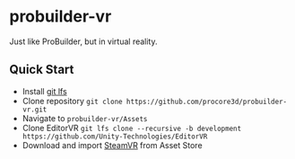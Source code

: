 # probuilder-vr

Just like ProBuilder, but in virtual reality.

## Quick Start

- Install [git lfs](https://git-lfs.github.com/)
- Clone repository `git clone https://github.com/procore3d/probuilder-vr.git`
- Navigate to `probuilder-vr/Assets`
- Clone EditorVR `git lfs clone --recursive -b development https://github.com/Unity-Technologies/EditorVR`
- Download and import [SteamVR](https://www.assetstore.unity3d.com/en/#!/content/32647) from Asset Store
